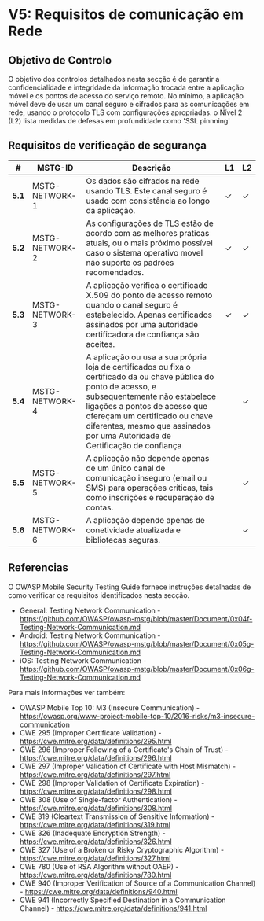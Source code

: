 
# V5: Requisitos de comunicação em Rede

## Objetivo de Controlo

O objetivo dos controlos detalhados nesta secção é de garantir a confidencialidade e integridade da informação trocada entre a aplicação móvel e os pontos de acesso do serviço remoto. No mínimo, a aplicação móvel deve de usar um canal seguro e cifrados para as comunicações em rede, usando o protocolo TLS com configurações apropriadas. o Nível 2 (L2) lista medidas de defesas em profundidade como 'SSL pinnning'

## Requisitos de verificação de segurança

| # | MSTG-ID | Descrição | L1 | L2 |
| -- | ---------- | ---------------------- | - | - |
| **5.1** | MSTG-NETWORK-1 | Os dados são cifrados na rede usando TLS. Este canal seguro é usado com consistência ao longo da aplicação. | ✓ | ✓ |
| **5.2** | MSTG-NETWORK-2 | As configurações de TLS estão de acordo com as melhores praticas atuais, ou o mais próximo possível caso o sistema operativo movel não suporte os padrões recomendados. | ✓ | ✓ |
| **5.3** | MSTG-NETWORK-3 | A aplicação verifica o certificado X.509 do ponto de acesso remoto quando o canal seguro é estabelecido. Apenas certificados assinados por uma autoridade certificadora de confiança são aceites. | ✓ | ✓ |
| **5.4** | MSTG-NETWORK-4 | A aplicação ou usa a sua própria loja de certificados ou fixa o certificado da ou chave pública do ponto de acesso, e subsequentemente não estabelece ligações a pontos de acesso que ofereçam um certificado ou chave diferentes, mesmo que assinados por uma Autoridade de Certificação de confiança |   | ✓ |
| **5.5** | MSTG-NETWORK-5 | A aplicação não depende apenas de um único canal de comunicação inseguro (email ou SMS) para operações críticas, tais como inscrições e recuperação de contas. |  | ✓ |
| **5.6** | MSTG-NETWORK-6 | A aplicação depende apenas de conetividade atualizada e bibliotecas seguras. |  | ✓ |

## Referencias

O OWASP Mobile Security Testing Guide fornece instruções detalhadas de como verificar os requisitos identificados nesta secção.

- General: Testing Network Communication - <https://github.com/OWASP/owasp-mstg/blob/master/Document/0x04f-Testing-Network-Communication.md>
- Android: Testing Network Communication - <https://github.com/OWASP/owasp-mstg/blob/master/Document/0x05g-Testing-Network-Communication.md>
- iOS: Testing Network Communication - <https://github.com/OWASP/owasp-mstg/blob/master/Document/0x06g-Testing-Network-Communication.md>

Para mais informações ver também:

- OWASP Mobile Top 10: M3 (Insecure Communication) - <https://owasp.org/www-project-mobile-top-10/2016-risks/m3-insecure-communication>
- CWE 295 (Improper Certificate Validation) - <https://cwe.mitre.org/data/definitions/295.html>
- CWE 296 (Improper Following of a Certificate's Chain of Trust) - <https://cwe.mitre.org/data/definitions/296.html>
- CWE 297 (Improper Validation of Certificate with Host Mismatch) - <https://cwe.mitre.org/data/definitions/297.html>
- CWE 298 (Improper Validation of Certificate Expiration) - <https://cwe.mitre.org/data/definitions/298.html>
- CWE 308 (Use of Single-factor Authentication) - <https://cwe.mitre.org/data/definitions/308.html>
- CWE 319 (Cleartext Transmission of Sensitive Information) - <https://cwe.mitre.org/data/definitions/319.html>
- CWE 326 (Inadequate Encryption Strength) - <https://cwe.mitre.org/data/definitions/326.html>
- CWE 327 (Use of a Broken or Risky Cryptographic Algorithm) - <https://cwe.mitre.org/data/definitions/327.html>
- CWE 780 (Use of RSA Algorithm without OAEP) - <https://cwe.mitre.org/data/definitions/780.html>
- CWE 940 (Improper Verification of Source of a Communication Channel) - <https://cwe.mitre.org/data/definitions/940.html>
- CWE 941 (Incorrectly Specified Destination in a Communication Channel) - <https://cwe.mitre.org/data/definitions/941.html>
